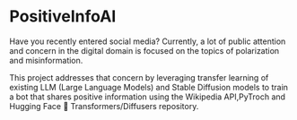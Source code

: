 # PositiveInfoAI

Have you recently entered social media? Currently, a lot of public attention and concern in the digital domain is focused on the topics of polarization and misinformation. 

This project addresses that concern by leveraging transfer learning of existing LLM (Large Language Models) and Stable Diffusion models to train a bot that shares positive information using the Wikipedia API,PyTroch and Hugging Face 🤗 Transformers/Diffusers repository.
